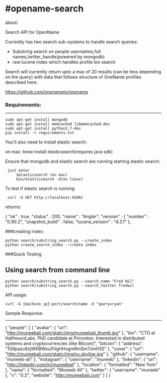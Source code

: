 #opename-search
========

about:

Search API for OpenName

Currently has two search sub-systems to handle search queries:

* Substring search on people usernames,full names,twitter_handle(powered by mongodb)
* raw lucene index which handles profile bio search

Search will currently return upto a max of 20 results (can be less depending on the query) with data that follows structure of OneName profiles described here:

https://github.com/onenameio/onename

### Requirements:
---------------------
	
	sudo apt-get install mongodb
	sudo apt-get install memcached libmemcached-dev
	sudo apt-get install python2.7-dev
	pip install -r requirements.txt 

You'll also need to install elastic search:

on mac:
	brew install elasticsearch(requires java sdk)


Ensure that mongodb and elastic search are running 
starting elastic search:


     just enter
     	 $elasticsearch (on mac)
     	 bin/elasticsearch -d(on linux)

To test if elastic search is running:

     curl -X GET http://localhost:9200/

returns:

{
  "ok" : true,
  "status" : 200,
  "name" : "Angler",
  "version" : {
    "number" : "0.90.2",
    "snapshot_build" : false,
    "lucene_version" : "4.3.1"
  },

###creating index:

	python search/substring_search.py --create_index
	python create_search_index --create index

###Quick Testing

Using search from command line
---------------------

	python search/substring_search.py --search_name "Fred Wil"
	python search/substring_search.py --search_twitter fredwil


API usage:

	curl -G {machine_ip}:port/search/name -d "query=ryan" 

Sample Response:

-------------------------------------------------------
{
  "people": [
    {
      "avatar": {
        "url": "http://muneebali.com/static/img/muneebali_thumb.jpg"
      }, 
      "bio": "CTO at HalfmoonLabs. PhD candidate at Princeton. Interested in distributed systems and cryptocurrencies (like Bitcoin)", 
      "bitcoin": {
        "address": "1G6pazv8zjWKBWouXVgHHvgmRmSm7JmH3S"
      }, 
      "cover": {
        "url": "http://muneebali.com/static/img/ny_skyline.jpg"
      }, 
      "github": {
        "username": "muneeb-ali"
      }, 
      "instagram": {
        "username": "muneeb"
      }, 
      "linkedin": {
        "url": "http://linkedin.com/in/muneebali"
      }, 
      "location": {
        "formatted": "New York"
      }, 
      "name": {
        "formatted": "Muneeb Ali"
      }, 
      "twitter": {
        "username": "muneeb"
      }, 
      "v": "0.2", 
      "website": "http://muneebali.com"
    }
  ]
}

